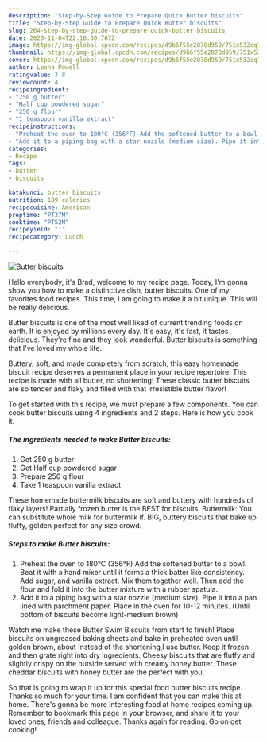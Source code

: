 ```yaml
---
description: "Step-by-Step Guide to Prepare Quick Butter biscuits"
title: "Step-by-Step Guide to Prepare Quick Butter biscuits"
slug: 264-step-by-step-guide-to-prepare-quick-butter-biscuits
date: 2020-11-04T22:16:30.767Z
image: https://img-global.cpcdn.com/recipes/d9b6f55e2878d959/751x532cq70/butter-biscuits-recipe-main-photo.jpg
thumbnail: https://img-global.cpcdn.com/recipes/d9b6f55e2878d959/751x532cq70/butter-biscuits-recipe-main-photo.jpg
cover: https://img-global.cpcdn.com/recipes/d9b6f55e2878d959/751x532cq70/butter-biscuits-recipe-main-photo.jpg
author: Leona Powell
ratingvalue: 3.8
reviewcount: 4
recipeingredient:
- "250 g butter"
- "Half cup powdered sugar"
- "250 g flour"
- "1 teaspoon vanilla extract"
recipeinstructions:
- "Preheat the oven to 180°C (356°F) Add the softened butter to a bowl. Beat it with a hand mixer until it forms a thick batter like consistency. Add sugar, and vanilla extract. Mix them together well. Then add the flour and fold it into the butter mixture with a rubber spatula."
- "Add it to a piping bag with a star nozzle (medium size). Pipe it into a pan lined with parchment paper. Place in the oven for 10-12 minutes. (Until bottom of biscuits become light-medium brown)"
categories:
- Recipe
tags:
- butter
- biscuits

katakunci: butter biscuits 
nutrition: 189 calories
recipecuisine: American
preptime: "PT37M"
cooktime: "PT52M"
recipeyield: "1"
recipecategory: Lunch

---
```



![Butter biscuits](https://img-global.cpcdn.com/recipes/d9b6f55e2878d959/751x532cq70/butter-biscuits-recipe-main-photo.jpg)

Hello everybody, it's Brad, welcome to my recipe page. Today, I'm gonna show you how to make a distinctive dish, butter biscuits. One of my favorites food recipes. This time, I am going to make it a bit unique. This will be really delicious.

Butter biscuits is one of the most well liked of current trending foods on earth. It is enjoyed by millions every day. It's easy, it's fast, it tastes delicious. They're fine and they look wonderful. Butter biscuits is something that I've loved my whole life.

Buttery, soft, and made completely from scratch, this easy homemade biscuit recipe deserves a permanent place in your recipe repertoire. This recipe is made with all butter, no shortening! These classic butter biscuits are so tender and flaky and filled with that irresistible butter flavor!


To get started with this recipe, we must prepare a few components. You can cook butter biscuits using 4 ingredients and 2 steps. Here is how you cook it.

<!--inarticleads1-->

##### The ingredients needed to make Butter biscuits:

1. Get 250 g butter
1. Get Half cup powdered sugar
1. Prepare 250 g flour
1. Take 1 teaspoon vanilla extract


These homemade buttermilk biscuits are soft and buttery with hundreds of flaky layers! Partially frozen butter is the BEST for biscuits. Buttermilk: You can substitute whole milk for buttermilk if. BIG, buttery biscuits that bake up fluffy, golden perfect for any size crowd. 

<!--inarticleads2-->

##### Steps to make Butter biscuits:

1. Preheat the oven to 180°C (356°F) Add the softened butter to a bowl. Beat it with a hand mixer until it forms a thick batter like consistency. Add sugar, and vanilla extract. Mix them together well. Then add the flour and fold it into the butter mixture with a rubber spatula.
1. Add it to a piping bag with a star nozzle (medium size). Pipe it into a pan lined with parchment paper. Place in the oven for 10-12 minutes. (Until bottom of biscuits become light-medium brown)


Watch me make these Butter Swim Biscuits from start to finish! Place biscuits on ungreased baking sheets and bake in preheated oven until golden brown, about Instead of the shortening,I use butter. Keep it frozen and then grate right into dry ingredients. Cheesy biscuits that are fluffy and slightly crispy on the outside served with creamy honey butter. These cheddar biscuits with honey butter are the perfect with you. 

So that is going to wrap it up for this special food butter biscuits recipe. Thanks so much for your time. I am confident that you can make this at home. There's gonna be more interesting food at home recipes coming up. Remember to bookmark this page in your browser, and share it to your loved ones, friends and colleague. Thanks again for reading. Go on get cooking!
